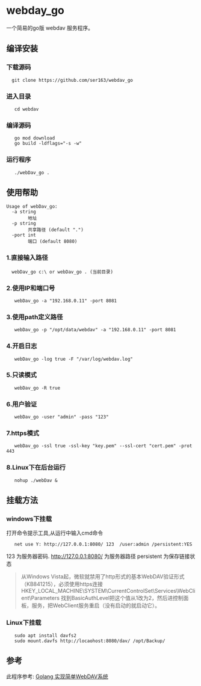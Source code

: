 # webday_go

  一个简易的go版 webdav 服务程序。


## 编译安装

### 下载源码
```
  git clone https://github.com/ser163/webdav_go
```
### 进入目录
```
   cd webdav
```
### 编译源码
```
   go mod download
   go build -ldflags="-s -w"
```
### 运行程序
```
   ./webDav_go .
```


## 使用帮助

```
Usage of webDav_go:
  -a string
        地址
  -p string
        共享路径 (default ".")
  -port int
        端口 (default 8080)
```


### 1.直接输入路径
```
  webDav_go c:\ or webDav_go . (当前目录)
```
### 2.使用IP和端口号
```
   webDav_go -a "192.168.0.11" -port 8081
```
### 3.使用path定义路径
```
   webDav_go -p "/opt/data/webdav" -a "192.168.0.11" -port 8081
```

### 4.开启日志
```
   webDav_go -log true -F "/var/log/webdav.log"
```
### 5.只读模式
```
   webDav_go -R true
```
### 6.用户验证
```
   webDav_go -user "admin" -pass "123"
```
### 7.https模式
```
   webDav_go -ssl true -ssl-key "key.pem" --ssl-cert "cert.pem" -prot 443
```
### 8.Linux下在后台运行
```
   nohup ./webDav &
```

## 挂载方法
### windows下挂载
  打开命令提示工具,从运行中输入cmd命令
```
   net use Y: http://127.0.0.1:8080/ 123  /user:admin /persistent:YES
```
  123 为服务器密码. http://127.0.0.1:8080/ 为服务器路径 persistent 为保存链接状态

> 从Windows Vista起，微软就禁用了http形式的基本WebDAV验证形式（KB841215），必须使用https连接
  HKEY_LOCAL_MACHINE\SYSTEM\CurrentControlSet\Services\WebClient\Parameters
找到BasicAuthLevel把这个值从1改为2，然后进控制面板，服务，把WebClient服务重启（没有启动的就启动它）。

### Linux下挂载
```
   sudo apt install davfs2
   sudo mount.davfs http://locaohost:8080/dav/ /opt/Backup/
```


## 参考

此程序参考: [Golang 实现简单WebDAV系统](https://www.cnblogs.com/singinger/p/13433780.html)


